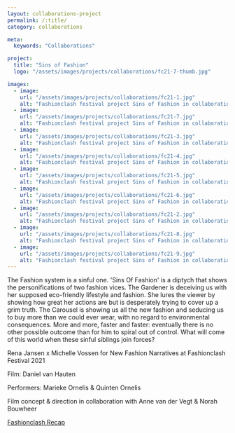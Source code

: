 ```yaml
---
layout: collaborations-project
permalink: /:title/
category: collaborations

meta:
  keywords: "Collaborations"

project:
  title: "Sins of Fashion"
  logo: "/assets/images/projects/collaborations/fc21-7-thumb.jpg"

images:
  - image:
    url: "/assets/images/projects/collaborations/fc21-1.jpg"
    alt: "Fashionclash festival project Sins of Fashion in collaboration with Rena Jansen"
  - image:
    url: "/assets/images/projects/collaborations/fc21-7.jpg"
    alt: "Fashionclash festival project Sins of Fashion in collaboration with Rena Jansen"
  - image:
    url: "/assets/images/projects/collaborations/fc21-3.jpg"
    alt: "Fashionclash festival project Sins of Fashion in collaboration with Rena Jansen"
  - image:
    url: "/assets/images/projects/collaborations/fc21-4.jpg"
    alt: "Fashionclash festival project Sins of Fashion in collaboration with Rena Jansen"
  - image:
    url: "/assets/images/projects/collaborations/fc21-5.jpg"
    alt: "Fashionclash festival project Sins of Fashion in collaboration with Rena Jansen"
  - image:
    url: "/assets/images/projects/collaborations/fc21-6.jpg"
    alt: "Fashionclash festival project Sins of Fashion in collaboration with Rena Jansen"
  - image:
    url: "/assets/images/projects/collaborations/fc21-2.jpg"
    alt: "Fashionclash festival project Sins of Fashion in collaboration with Rena Jansen"
  - image:
    url: "/assets/images/projects/collaborations/fc21-8.jpg"
    alt: "Fashionclash festival project Sins of Fashion in collaboration with Rena Jansen"
  - image:
    url: "/assets/images/projects/collaborations/fc21-9.jpg"
    alt: "Fashionclash festival project Sins of Fashion in collaboration with Rena Jansen"
---
```

The Fashion system is a sinful one. 'Sins Of Fashion' is a diptych that shows the personifications of two fashion vices. The Gardener is deceiving us with her supposed eco-friendly lifestyle and fashion. She lures the viewer by showing how great her actions are but is desperately trying to cover up a grim truth. The Carousel is showing us all the new fashion and seducing us to buy more than we could ever wear, with no regard to environmental consequences. More and more, faster and faster: eventually there is no other possible outcome than for him to spiral out of control. What will come of this world when these sinful siblings join forces?


Rena Jansen x Michelle Vossen for New Fashion Narratives at Fashionclash Festival 2021

Film: Daniel van Hauten

Performers: Marieke Ornelis & Quinten Ornelis

Film concept & direction in collaboration with Anne van der Vegt & Norah Bouwheer

[Fashionclash Recap](https://www.fashionclash.nl/fcf-2021/category/Recap)